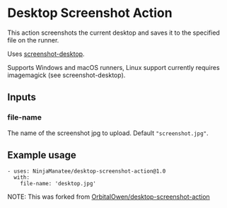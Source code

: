# Desktop Screenshot Action

This action screenshots the current desktop and saves it to the specified file on the runner.

Uses [screenshot-desktop](https://github.com/bencevans/screenshot-desktop).

Supports Windows and macOS runners, Linux support currently requires imagemagick (see screenshot-desktop).

## Inputs

### file-name

The name of the screenshot jpg to upload. Default `"screenshot.jpg"`.

## Example usage

```
- uses: NinjaManatee/desktop-screenshot-action@1.0
  with:
    file-name: 'desktop.jpg'
```

NOTE: This was forked from [OrbitalOwen/desktop-screenshot-action](https://github.com/OrbitalOwen/desktop-screenshot-action)
